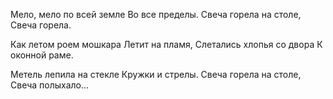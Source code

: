 Мело, мело по всей земле
Во все пределы.
Свеча горела на столе,
Свеча горела.

Как летом роем мошкара
Летит на пламя,
Слетались хлопья со двора
К оконной раме.

Метель лепила на стекле
Кружки и стрелы.
Свеча горела на столе,
Свеча полыхало...

